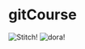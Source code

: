# gitCourse
![Stitch](https://media.giphy.com/media/6eXhlvH8s1hYY/giphy.gif)!
![dora](https://media.giphy.com/media/4NrWuucrAOu0U/giphy.gif)!
